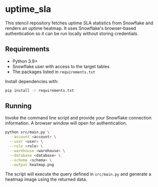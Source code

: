 # uptime_sla

This stencil repository fetches uptime SLA statistics from Snowflake and renders
an uptime heatmap. It uses Snowflake's browser-based authentication so it can be
run locally without storing credentials.

## Requirements

- Python 3.9+
- Snowflake user with access to the target tables
- The packages listed in `requirements.txt`

Install dependencies with:

```bash
pip install -r requirements.txt
```

## Running

Invoke the command line script and provide your Snowflake connection
information. A browser window will open for authentication.

```bash
python src/main.py \
  --account <account> \
  --user <user> \
  --role <role> \
  --warehouse <warehouse> \
  --database <database> \
  --schema <schema> \
  --output heatmap.png
```

The script will execute the query defined in `src/main.py` and generate a heatmap
image using the returned data.
